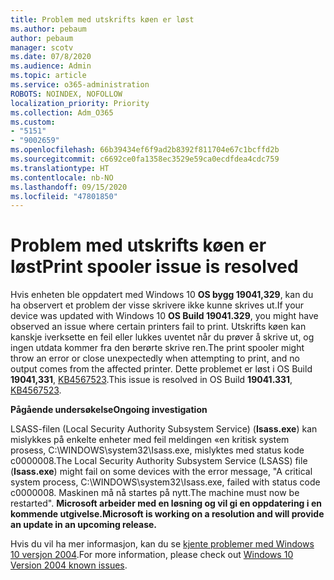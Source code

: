 ```yaml
---
title: Problem med utskrifts køen er løst
ms.author: pebaum
author: pebaum
manager: scotv
ms.date: 07/8/2020
ms.audience: Admin
ms.topic: article
ms.service: o365-administration
ROBOTS: NOINDEX, NOFOLLOW
localization_priority: Priority
ms.collection: Adm_O365
ms.custom:
- "5151"
- "9002659"
ms.openlocfilehash: 66b39434ef6f9ad2b8392f811704e67c1bcffd2b
ms.sourcegitcommit: c6692ce0fa1358ec3529e59ca0ecdfdea4cdc759
ms.translationtype: HT
ms.contentlocale: nb-NO
ms.lasthandoff: 09/15/2020
ms.locfileid: "47801850"
---
```

# <a name="print-spooler-issue-is-resolved"></a><span data-ttu-id="25b86-102">Problem med utskrifts køen er løst</span><span class="sxs-lookup"><span data-stu-id="25b86-102">Print spooler issue is resolved</span></span>

<span data-ttu-id="25b86-103">Hvis enheten ble oppdatert med Windows 10  **OS bygg 19041,329**, kan du ha observert et problem der visse skrivere ikke kunne skrives ut.</span><span class="sxs-lookup"><span data-stu-id="25b86-103">If your device was updated with Windows 10  **OS Build 19041.329**, you might have observed an issue where certain printers fail to print.</span></span> <span data-ttu-id="25b86-104">Utskrifts køen kan kanskje iverksette en feil eller lukkes uventet når du prøver å skrive ut, og ingen utdata kommer fra den berørte skrive ren.</span><span class="sxs-lookup"><span data-stu-id="25b86-104">The print spooler might throw an error or close unexpectedly when attempting to print, and no output comes from the affected printer.</span></span> <span data-ttu-id="25b86-105">Dette problemet er løst i OS Build  **19041,331**, [KB4567523](https://support.microsoft.com/help/4567523/windows-10-update-kb4567523).</span><span class="sxs-lookup"><span data-stu-id="25b86-105">This issue is resolved in OS Build  **19041.331**, [KB4567523](https://support.microsoft.com/help/4567523/windows-10-update-kb4567523).</span></span>  

<span data-ttu-id="25b86-106">**Pågående undersøkelse**</span><span class="sxs-lookup"><span data-stu-id="25b86-106">**Ongoing investigation**</span></span>

<span data-ttu-id="25b86-107">LSASS-filen (Local Security Authority Subsystem Service) (**Isass.exe**) kan mislykkes på enkelte enheter med feil meldingen «en kritisk system prosess, C:\WINDOWS\system32\Isass.exe, mislyktes med status kode c0000008.</span><span class="sxs-lookup"><span data-stu-id="25b86-107">The Local Security Authority Subsystem Service (LSASS) file (**Isass.exe**) might fail on some devices with the error message, "A critical system process, C:\WINDOWS\system32\Isass.exe, failed with status code c0000008.</span></span> <span data-ttu-id="25b86-108">Maskinen må nå startes på nytt.</span><span class="sxs-lookup"><span data-stu-id="25b86-108">The machine must now be restarted".</span></span>  <span data-ttu-id="25b86-109">**Microsoft arbeider med en løsning og vil gi en oppdatering i en kommende utgivelse.**</span><span class="sxs-lookup"><span data-stu-id="25b86-109">**Microsoft is working on a resolution and will provide an update in an upcoming release.**</span></span>

<span data-ttu-id="25b86-110">Hvis du vil ha mer informasjon, kan du se  [kjente problemer med Windows 10 versjon 2004](https://docs.microsoft.com/windows/release-information/status-windows-10-2004#442msgdesc).</span><span class="sxs-lookup"><span data-stu-id="25b86-110">For more information, please check out  [Windows 10 Version 2004 known issues](https://docs.microsoft.com/windows/release-information/status-windows-10-2004#442msgdesc).</span></span>